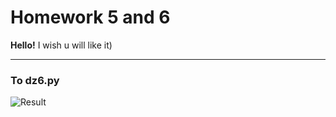 # Homework 5 and 6

**Hello!** I wish u will like it)

---

### To dz6.py

![Result](https://github.com/user-attachments/assets/cb8b8b46-2570-4306-bd7f-b6ad6c5798ef)
